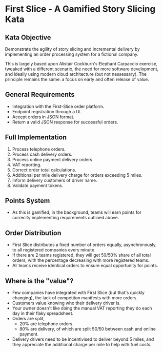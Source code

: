 # First Slice - A Gamified Story Slicing Kata

## Kata Objective
Demonstrate the agility of story slicing and incremental delivery by implementing an order processing system for a fictional company.

This is largely based upon Alistair Cockburn's Elephant Carpaccio exercise, tweaked with a different scenario, the need for more software development, and ideally using modern cloud architecture (but not nessessary). The principle remains the same: a focus on early and often release of value.

## General Requirements
- Integration with the First-Slice order platform.
- Endpoint registration through a UI.
- Accept orders in JSON format.
- Return a valid JSON response for successful orders.

## Full Implementation
1. Process telephone orders.
2. Process cash delivery orders.
3. Process online payment delivery orders.
4. VAT reporting.
5. Correct order total calculations.
5. Additional per mile delivery charge for orders exceeding 5 miles.
6. Inform delivery customers of driver name.
7. Validate payment tokens.

## Points System
- As this is gamified, in the background, teams will earn points for correclty implementing requirements outlined above.

## Order Distribution
- First Slice distributes a fixed number of orders equally, asynchronously, to all registered companies every minute.  
- If there are 2 teams registered, they will get 50/50% share of all total orders, with the percentage decreasing with more registered teams.
- All teams receive identical orders to ensure equal opportunity for points.

## Where is the "value"?
- Few companies have integrated with First Slice (but that's quickly changing), the lack of competiton manifests with more orders.
- Customers value knowing who their delivery driver is.
- Your owner doesn't like doing the manual VAT reporting they do each day in their flaky spreadsheet.
- Orders are split, 
  - 20% are telephone orders. 
  - 80% are delivery, of which are split 50/50 between cash and online payment.
- Delivery drivers need to be incentivised to deliver beyond 5 miles, and they appreciate the additional charge per mile to help with fuel costs. 

